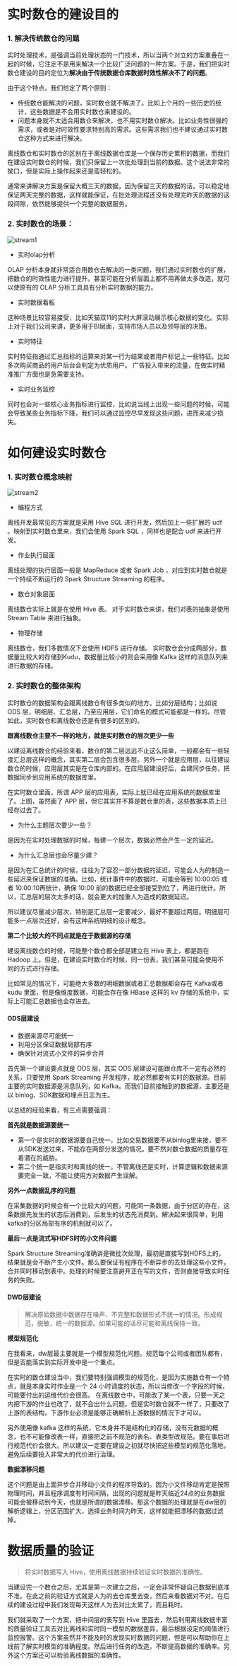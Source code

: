 # 实时数仓的建设目的

### 1. 解决传统数仓的问题
实时处理技术，是强调当前处理状态的一门技术，所以当两个对立的方案重叠在一起的时候，它注定不是用来解决一个比较广泛问题的一种方案。于是，我们把实时数仓建设的目的定位为**解决由于传统数据仓库数据时效性解决不了的问题**。

由于这个特点，我们给定了两个原则：

- 传统数仓能解决的问题，实时数仓就不解决了。比如上个月的一些历史的统计，这些数据是不会用实时数仓来建设的。
- 问题本身就不太适合用数仓来解决，也不用实时数仓解决。比如业务性很强的需求，或者是对时效性要求特别高的需求。这些需求我们也不建议通过实时数仓这种方式来进行解决。

离线数仓和实时数仓的区别在于离线数据仓库是一个保存历史累积的数据，而我们在建设实时数仓的时候，我们只保留上一次批处理到当前的数据。这个说法非常的拗口，但是实际上操作起来还是蛮轻松的。

通常来讲解决方案是保留大概三天的数据，因为保留三天的数据的话，可以稳定地保证两天完整的数据，这样就能保证，在批处理流程还没有处理完昨天的数据的这段间隙，依然能够提供一个完整的数据服务。

### 2. 实时数仓的场景：
![stream1](/img/stream1.jpg)

- 实时olap分析

OLAP 分析本身就非常适合用数仓去解决的一类问题，我们通过实时数仓的扩展，把数仓的时效性能力进行提升。甚至可能在分析层面上都不用再做太多改造，就可以使原有的 OLAP 分析工具具有分析实时数据的能力。

- 实时数据看板

这种场景比较容易接受，比如天猫双11的实时大屏滚动展示核心数据的变化。实际上对于我们公司来讲，更多用于BI层面，支持市场人员以及领导层的决策。

- 实时特征

实时特征指通过汇总指标的运算来对某一行为结果或者用户标记上一些特征。比如多次购买商品的用户后台会判定为优质用户。 广告投入带来的流量，在做实时精准推广方面也是急需要支持。

- 实时业务监控

同时也会对一些核心业务指标进行监控，比如说当线上出现一些问题的时候，可能会导致某些业务指标下降，我们可以通过监控尽早发现这些问题，进而来减少损失。

# 如何建设实时数仓
### 1. 实时数仓概念映射
![stream2](/img/stream2.png)
- 编程方式

离线开发最常见的方案就是采用 Hive SQL 进行开发，然后加上一些扩展的 udf 。映射到实时数仓里来，我们会使用 Spark SQL ，同样也是配合 udf 来进行开发。

- 作业执行层面

离线处理的执行层面一般是 MapReduce 或者 Spark Job ，对应到实时数仓就是一个持续不断运行的 Spark Structure Streaming 的程序。

- 数仓对象层面

离线数仓实际上就是在使用 Hive 表。 对于实时数仓来讲，我们对表的抽象是使用 Stream Table 来进行抽象。

- 物理存储

离线数仓，我们多数情况下会使用 HDFS 进行存储。 实时数仓会分成两部分，数据量比较大的存储到Kudu，数据量比较小的则会采用像 Kafka 这样的消息队列来进行数据的存储。

### 2. 实时数仓的整体架构
实时数仓的数据架构会跟离线数仓有很多类似的地方。比如分层结构；比如说 ODS 层，明细层、汇总层，乃至应用层，它们命名的模式可能都是一样的。尽管如此，实时数仓和离线数仓还是有很多的区别的。

**跟离线数仓主要不一样的地方，就是实时数仓的层次更少一些**

以建设离线数仓的经验来看，数仓的第二层远远不止这么简单，一般都会有一些轻度汇总层这样的概念，其实第二层会包含很多层。另外一个就是应用层，以往建设数仓的时候，应用层其实是在仓库内部的。在应用层建设好后，会建同步任务，把数据同步到应用系统的数据库里。

在实时数仓里面，所谓 APP 层的应用表，实际上就已经在应用系统的数据库里了。上图，虽然画了 APP 层，但它其实并不算是数仓里的表，这些数据本质上已经存过去了。

- 为什么主题层次要少一些？

是因为在实时处理数据的时候，每建一个层次，数据必然会产生一定的延迟。

- 为什么汇总层也会尽量少建？

是因为在汇总统计的时候，往往为了容忍一部分数据的延迟，可能会人为的制造一些延迟来保证数据的准确。比如，统计事件中的数据时，可能会等到 10:00:05 或者 10:00:10再统计，确保 10:00 前的数据已经全部接受到位了，再进行统计。所以，汇总层的层次太多的话，就会更大的加重人为造成的数据延迟。

所以建议尽量减少层次，特别是汇总层一定要减少，最好不要超过两层。明细层可能多一点层次还好，会有这种系统明细的设计概念。

**第二个比较大的不同点就是在于数据源的存储**

建设离线数仓的时候，可能整个数仓都全部是建立在 Hive 表上，都是跑在 Hadoop 上。但是，在建设实时数仓的时候，同一份表，我们甚至可能会使用不同的方式进行存储。

比如常见的情况下，可能绝大多数的明细数据或者汇总数据都会存在 Kafka或者kudu 里面，但是像维度数据，可能会存在像 HBase 这样的 kv 存储的系统中，实际上可能汇总数据也会存进去。

#### ODS层建设
- 数据来源尽可能统一
- 利用分区保证数据局部有序
- 确保针对流式小文件的异步合并

首先第一个建设要点就是 ODS 层，其实 ODS 层建设可能跟仓库不一定有必然的关系，只要使用 Spark Streaming 开发程序，就必然都要有实时的数据源。目前主要的实时数据源是消息队列，如 Kafka。而我们目前接触到的数据源，主要还是以 binlog、SDK数据和埋点日志为主。

以总结的经验来看，有三点需要强调：

**首先就是数据源要统一**

- 第一个是实时的数据源要自己统一，比如交易数据要不从binlog里来接，要不从SDK发送过来，不能存在两部分发送的情况。要不然对数仓数据的质量存在着潜在的威胁。
- 第二个统一是指实时和离线的统一。不管离线还是实时，计算逻辑和数据来源要完全一致，不能让使用方对数据产生误解。

**另外一点数据乱序的问题**

在采集数据的时候会有一个比较大的问题，可能同一条数据，由于分区的存在，这条数据先发生的状态后消费到，后发生的状态先消费到。解决起来很简单，利用kafka的分区局部有序的机制就可以了。

**最后一点是流式写HDFS时的小文件问题**

Spark Structure Streaming准确讲是微批次处理，最初是直接写到HDFS上的，结果就是会不断产生小文件。那么要保证有程序在不断异步的去处理这些小文件，合并同时移动到表中。处理的时候要注意避开正在写的文件，否则直接导致实时任务的失败。

#### DWD层建设
> 解决原始数据中数据存在噪声、不完整和数据形式不统一的情况。形成规范，脱敏，统一的数据源。如果可能的话尽可能和离线保持一致。

**模型规范化**

在我看来，dw层最主要就是一个模型规范化问题。规范每个公司或者团队都有，但是否能落实到实际开发中是一个重点。

在实时的数仓建设当中，我们要特别强调模型的规范化，是因为实施数仓有一个特点，就是本身实时作业是一个 24 小时调度的状态，所以当修改一个字段的时候，可能要付出的运维代价会很高。 在离线数仓中，可能改了某一个表，只要一天之内把下游的作业也改了，就不会出什么问题。但是实时数仓就不一样了，只要改了上游的表结构，下游作业必须是能够正确解析上游数据的情况下才可以。

另外使用像 kafka 这样的系统，它本身并不是结构化的存储，没有元数据的概念，也不可能像改表一样，直接把之前不规范的表名、表类型改规范。要在事后进行规范代价会很大。所以建议一定要在建设之初就尽快把这些模型的规范化落地，避免后续要投入非常大的代价进行治理。

**数据漂移问题**

这个问题是由上面异步合并移动小文件的程序导致的。因为小文件移动肯定是按照物理时间，并且程序调度有时间间隔，出现的问题就是昨天临近24点的业务数据可能会被移动到今天，也就是所谓的数据漂移。那这个数据的处理就是在dw层的解析逻辑上，分区范围扩大，选择业务时间为昨天，这样就能把漂移的数据过滤掉。

# 数据质量的验证

> 将实时数据写入 Hive，使用离线数据持续验证实时数据的准确性。

当建设完一个数仓之后，尤其是第一次建立之后，一定会非常怀疑自己数据到底准不准。在此之前的验证方式就是人为的去仓库里去查，然后来看数据对不对。在后续的建设过程中我们发现每天这样人为去对比太累了，而且耗时。

我们就采取了一个方案，把中间层的表写到 Hive 里面去，然后利用离线数据丰富的质量验证工具去对比离线和实时同一模型的数据差异，最后根据设定的阈值进行监控报警。这个方案虽然并不能及时的发现实时数据的问题，但是可以帮助你在上线前了解实时模型的准确程度。然后进行任务的改造，不断提高数据的准确率。另外这个方案还可以检验离线数据的准确性。

